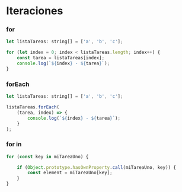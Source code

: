 # Iteraciones

### for

```javascript
let listaTareas: string[] = ['a', 'b', 'c'];

for (let index = 0; index < listaTareas.length; index++) {
    const tarea = listaTareas[index];
    console.log(`${index} - ${tarea}`);
}
```

### forEach

```javascript
let listaTareas: string[] = ['a', 'b', 'c'];

listaTareas.forEach(
    (tarea, index) => {
        console.log(`${index} - ${tarea}`);
    }
);
```

### for in

```javascript
for (const key in miTareaUno) {

    if (Object.prototype.hasOwnProperty.call(miTareaUno, key)) {
        const element = miTareaUno[key];
    }
}
```

